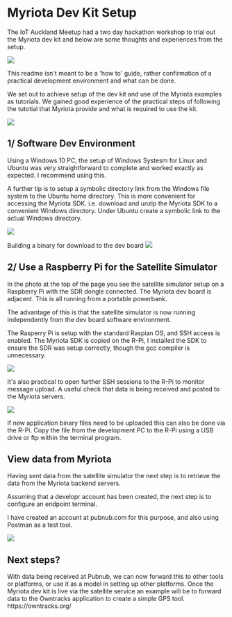 # Myriota Dev Kit Setup

The IoT Auckland Meetup had a two day hackathon workshop to trial out the Myriota dev kit and below are some thoughts and experiences from the setup.

![](IMG_20190110_155617658_HDR.jpg)

This readme isn't meant to be a 'how to' guide, rather confirmation of a practical development environment and what can be done.

We set out to achieve setup of the dev kit and use of the Myriota examples as tutorials.  We gained good experience of the practical steps of following the tutotial that Myriota provide and what is required to use the kit.

![](IMG_20190115_152005176.jpg)

<h2>1/  Software Dev Environment</h2>
Using a Windows 10 PC, the setup of Windows Systesm for Linux and Ubuntu was very straightforward to complete and worked exactly as expected.  I recommend using this.


A further tip is to setup a symbolic directory link from the Windows file system to the Ubuntu home directory.  This is more convenient for accessing the Myriota SDK.
i.e.  download and unzip the Myriota SDK to a convenient Windows directory.  Under Ubuntu create a symbolic link to the actual Windows directory.

![](Screenshot%20(47).png)


Building a binary for download to the dev board
![](Screenshot%20(50).png)


<h2>2/  Use a Raspberry Pi for the Satellite Simulator</h2>
In the photo at the top of the page you see the satellite simulator setup on a Raspberry Pi with the SDR dongle connected.  The Myriota dev board is adjacent.  This is all running from a portable powerbank.


The advantage of this is that the satellite simulator is now running independently from the dev board software environment.

The Rasperry Pi is setup with the standard Raspian OS, and SSH access is enabled.  The Myriota SDK is copied on the R-Pi, I installed the SDK to ensure the SDR was setup correctly, though the gcc compiler is unnecessary.

![](Screenshot%20(48).png)


It's also practical to open further SSH sessions to the R-Pi to monitor message upload.  A useful check that data is being received and posted to the Myriota servers.

![](Screenshot%20(49).png)

If new application binary files need to be uploaded this can also be done via the R-Pi.  Copy the file from the development PC to the R-Pi using a USB drive or ftp within the terminal program.

<h2>View data from Myriota</h2>
Having sent data from the satellite simulator the next step is to retrieve the data from the Myriota backend servers.
  
Assuming that a developr account has been created, the next step is to configure an endpoint terminal.
  
I have created an account at pubnub.com for this purpose, and also using Postman as a test tool.

![](Screenshot%20(51).png)
  
  
<h2>Next steps?</h2>
With data being received at Pubnub, we can now forward this to other tools or platforms, or use it as a model in setting up other platforms.  Once the Myriota dev kit is live via the satellite service an example will be to forward data to the Owntracks application to create a simple GPS tool.   https://owntracks.org/
  
